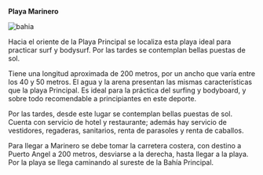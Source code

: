 **Playa Marinero**

![bahia](images/playaMarinero.jpg)

Hacia el oriente de la Playa Principal se localiza esta playa ideal para practicar surf y bodysurf. Por las tardes se contemplan bellas puestas de sol.

Tiene una longitud aproximada de 200 metros, por un ancho que varía entre los 40 y 50 metros. El agua y la arena presentan las mismas características que la playa Principal. Es ideal para la práctica del surfing y bodyboard, y sobre todo recomendable a principiantes en este deporte.

Por las tardes, desde este lugar se contemplan bellas puestas de sol. Cuenta con servicio de hotel y restaurante; además hay servicio de vestidores, regaderas, sanitarios, renta de parasoles y renta de caballos.

Para llegar a Marinero se debe tomar la carretera costera, con destino a Puerto Angel a 200 metros, desviarse a la derecha, hasta llegar a la playa. Por la playa se llega caminando al sureste de la Bahía Principal.
